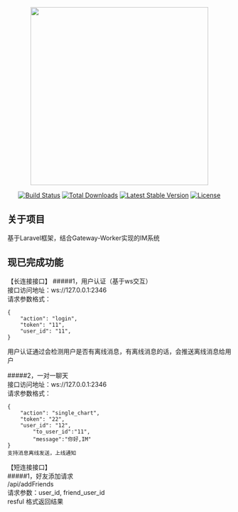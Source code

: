 <p align="center"><img src="https://res.cloudinary.com/dtfbvvkyp/image/upload/v1566331377/laravel-logolockup-cmyk-red.svg" width="400"></p>

<p align="center">
<a href="https://travis-ci.org/laravel/framework"><img src="https://travis-ci.org/laravel/framework.svg" alt="Build Status"></a>
<a href="https://packagist.org/packages/laravel/framework"><img src="https://poser.pugx.org/laravel/framework/d/total.svg" alt="Total Downloads"></a>
<a href="https://packagist.org/packages/laravel/framework"><img src="https://poser.pugx.org/laravel/framework/v/stable.svg" alt="Latest Stable Version"></a>
<a href="https://packagist.org/packages/laravel/framework"><img src="https://poser.pugx.org/laravel/framework/license.svg" alt="License"></a>
</p>

## 关于项目

基于Laravel框架，结合Gateway-Worker实现的IM系统

## 现已完成功能
【长连接接口】
#####1，用户认证（基于ws交互）
<br>接口访问地址：ws://127.0.0.1:2346
<br>
请求参数格式：
~~~
{
	"action": "login",
	"token": "11",
	"user_id": "11",
}
~~~
用户认证通过会检测用户是否有离线消息，有离线消息的话，会推送离线消息给用户

#####2，一对一聊天
<br>接口访问地址：ws://127.0.0.1:2346
<br>
请求参数格式：
~~~
{
	"action": "single_chart",
	"token": "22",
	"user_id": "12",
        "to_user_id":"11",
        "message":"你好,IM"
}
支持消息离线发送，上线通知
~~~



【短连接接口】<br>
#####1，好友添加请求<br>
/api/addFriends
<br>请求参数：user_id, friend_user_id
<br>resful 格式返回结果
